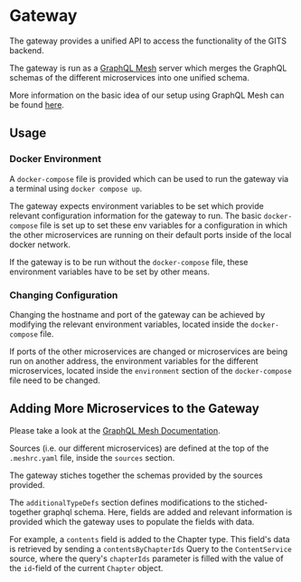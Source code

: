 # Gateway

The gateway provides a unified API to access the functionality of the GITS backend.

The gateway is run as a [GraphQL Mesh](https://the-guild.dev/graphql/mesh) server which merges the GraphQL schemas of the different microservices into one unified schema.

More information on the basic idea of our setup using GraphQL Mesh can be found [here](../architecture/graphql.md).

## Usage
### Docker Environment

A `docker-compose` file is provided which can be used to run the gateway via a terminal using `docker compose up`.

The gateway expects environment variables to be set which provide relevant configuration information for the gateway to run. The basic `docker-compose` file is set up to set these env variables for a configuration in which the other microservices are running on their default ports inside of the local docker network.

If the gateway is to be run without the `docker-compose` file, these environment variables have to be set by other means.

### Changing Configuration

Changing the hostname and port of the gateway can be achieved by modifying the relevant environment variables, located inside the `docker-compose` file.

If ports of the other microservices are changed or microservices are being run on another address, the environment variables for the different microservices, located inside the `environment` section of the `docker-compose` file need to be changed.

## Adding More Microservices to the Gateway

Please take a look at the [GraphQL Mesh Documentation](https://the-guild.dev/graphql/mesh/docs/getting-started/your-first-mesh-gateway).


Sources (i.e. our different microservices) are defined at the top of the `.meshrc.yaml` file, inside the `sources` section.

The gateway stiches together the schemas provided by the sources provided.

The `additionalTypeDefs` section defines modifications to the stiched-together graphql schema. Here, fields are added and relevant information is provided which the gateway uses to populate the fields with data.

For example, a `contents` field is added to the Chapter type. This field's data is retrieved by sending a `contentsByChapterIds` Query to the `ContentService` source, where the query's `chapterIds` parameter is filled with the value of the `id`-field of the current `Chapter` object. 